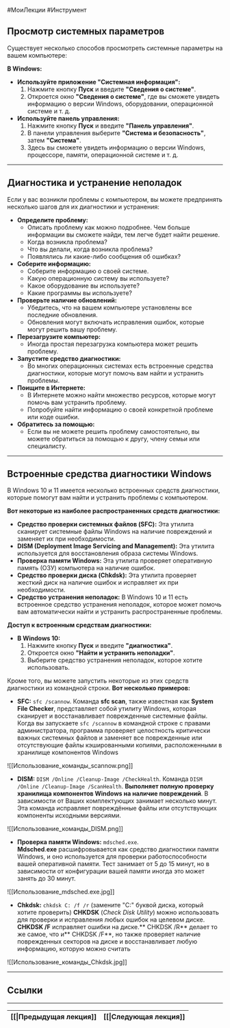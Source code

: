 #МоиЛекции #Инструмент 
## Просмотр системных параметров

Существует несколько способов просмотреть системные параметры на вашем компьютере:

**В Windows:**

- **Используйте приложение "Системная информация":**
    1. Нажмите кнопку **Пуск** и введите **"Сведения о системе"**.
    2. Откроется окно **"Сведения о системе"**, где вы сможете увидеть информацию о версии Windows, оборудовании, операционной системе и т. д.
- **Используйте панель управления:**
    1. Нажмите кнопку **Пуск** и введите **"Панель управления"**.
    2. В панели управления выберите **"Система и безопасность"**, затем **"Система"**.
    3. Здесь вы сможете увидеть информацию о версии Windows, процессоре, памяти, операционной системе и т. д.

---
## Диагностика и устранение неполадок

Если у вас возникли проблемы с компьютером, вы можете предпринять несколько шагов для их диагностики и устранения:

- **Определите проблему:**
    - Описать проблему как можно подробнее. Чем больше информации вы сможете найди, тем легче будет найти решение.
    - Когда возникла проблема?
    - Что вы делали, когда возникла проблема?
    - Появлялись ли какие-либо сообщения об ошибках?
- **Соберите информацию:**
    - Соберите информацию о своей системе.
    - Какую операционную систему вы используете?
    - Какое оборудование вы используете?
    - Какие программы вы используете?
- **Проверьте наличие обновлений:**
    - Убедитесь, что на вашем компьютере установлены все последние обновления.
    - Обновления могут включать исправления ошибок, которые могут решить вашу проблему.
- **Перезагрузите компьютер:**
    - Иногда простая перезагрузка компьютера может решить проблему.
- **Запустите средство диагностики:**
    - Во многих операционных системах есть встроенные средства диагностики, которые могут помочь вам найти и устранить проблемы.
- **Поищите в Интернете:**
    - В Интернете можно найти множество ресурсов, которые могут помочь вам устранить проблему.
    - Попробуйте найти информацию о своей конкретной проблеме или коде ошибки.
- **Обратитесь за помощью:**
    - Если вы не можете решить проблему самостоятельно, вы можете обратиться за помощью к другу, члену семьи или специалисту.

---
## Встроенные средства диагностики Windows

В Windows 10 и 11 имеется несколько встроенных средств диагностики, которые помогут вам найти и устранить проблемы с компьютером.

**Вот некоторые из наиболее распространенных средств диагностики:**

- **Средство проверки системных файлов (SFC):** Эта утилита сканирует системные файлы Windows на наличие повреждений и заменяет их при необходимости.
- **DISM (Deployment Image Servicing and Management):** Эта утилита используется для восстановления образа системы Windows.
- **Проверка памяти Windows:** Эта утилита проверяет оперативную память (ОЗУ) компьютера на наличие ошибок.
- **Средство проверки диска (Chkdsk):** Эта утилита проверяет жесткий диск на наличие ошибок и исправляет их при необходимости.
- **Средство устранения неполадок:** В Windows 10 и 11 есть встроенное средство устранения неполадок, которое может помочь вам автоматически найти и устранить распространенные проблемы.

**Доступ к встроенным средствам диагностики:**

- **В Windows 10:**
    1. Нажмите кнопку **Пуск** и введите **"диагностика"**.
    2. Откроется окно **"Найти и устранить неполадки"**.
    3. Выберите средство устранения неполадок, которое хотите использовать.

Кроме того, вы можете запустить некоторые из этих средств диагностики из командной строки.
**Вот несколько примеров:**

- **SFC:** `sfc /scannow`. Команда **sfc scan**, также известная как **System File Checker**, представляет собой утилиту Windows, которая сканирует и восстанавливает поврежденные системные файлы. Когда вы запускаете `sfc /scannow` в командной строке с правами администратора, программа проверяет целостность критически важных системных файлов и заменяет все поврежденные или отсутствующие файлы кэшированными копиями, расположенными в хранилище компонентов Windows

![[Использование_команды_scannow.png]]

- **DISM:** `DISM /Online /Cleanup-Image /CheckHealth`. Команда `DISM /Online /Cleanup-Image /ScanHealth`. **Выполняет полную проверку хранилища компонентов Windows на наличие повреждений**. В зависимости от Ваших комплектующих занимает несколько минут. Эта команда исправляет повреждённые файлы или отсутствующих компоненты исходными версиями.

![[Использование_команды_DISM.png]]

- **Проверка памяти Windows:** `mdsched.exe`. **Mdsched**.**exe** расшифровывается как средство диагностики памяти Windows, и оно используется для проверки работоспособности вашей оперативной памяти. Тест занимает от 5 до 15 минут, но в зависимости от конфигурации вашей памяти иногда это может занять до 30 минут.

![[Использование_mdsched.exe.jpg]]

- **Chkdsk:** `chkdsk C: /f /r` (замените "C:" буквой диска, который хотите проверить)
**CHKDSK** (*Check Disk Utility*) можно использовать для проверки и исправления любых ошибок на целевом диске.
**CHKDSK /F** исправляет ошибки на диске.** CHKDSK /R** делает то же самое, что и** CHKDSK /F**, но также проверяет наличие поврежденных секторов на диске и восстанавливает любую информацию, которую можно считать

![[Использование_команды_Chkdsk.jpg]]

---
## Ссылки


---

| [[\|Предыдущая лекция]] | [[\|Следующая лекция]] |
| ----------------------- | ---------------------- |

